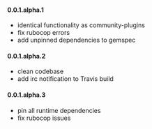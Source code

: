 #### 0.0.1.alpha.1

* identical functionality as community-plugins
* fix rubocop errors
* add unpinned dependencies to gemspec

#### 0.0.1.alpha.2

* clean codebase
* add irc notification to Travis build

#### 0.0.1.alpha.3

* pin all runtime dependencies
* fix rubocop issues
